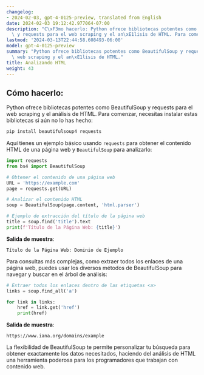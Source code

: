 ```yaml
---
changelog:
- 2024-02-03, gpt-4-0125-preview, translated from English
date: 2024-02-03 19:12:42.977064-07:00
description: "C\xF3mo hacerlo: Python ofrece bibliotecas potentes como BeautifulSoup\
  \ y requests para el web scraping y el an\xE1lisis de HTML. Para comenzar, necesitas\u2026"
lastmod: '2024-03-13T22:44:58.608493-06:00'
model: gpt-4-0125-preview
summary: "Python ofrece bibliotecas potentes como BeautifulSoup y requests para el\
  \ web scraping y el an\xE1lisis de HTML."
title: Analizando HTML
weight: 43
---
```


## Cómo hacerlo:
Python ofrece bibliotecas potentes como BeautifulSoup y requests para el web scraping y el análisis de HTML. Para comenzar, necesitas instalar estas bibliotecas si aún no lo has hecho:

```bash
pip install beautifulsoup4 requests
```

Aquí tienes un ejemplo básico usando `requests` para obtener el contenido HTML de una página web y `BeautifulSoup` para analizarlo:

```python
import requests
from bs4 import BeautifulSoup

# Obtener el contenido de una página web
URL = 'https://example.com'
page = requests.get(URL)

# Analizar el contenido HTML
soup = BeautifulSoup(page.content, 'html.parser')

# Ejemplo de extracción del título de la página web
title = soup.find('title').text
print(f'Título de la Página Web: {title}')
```

**Salida de muestra**:
```
Título de la Página Web: Dominio de Ejemplo
```

Para consultas más complejas, como extraer todos los enlaces de una página web, puedes usar los diversos métodos de BeautifulSoup para navegar y buscar en el árbol de análisis:

```python
# Extraer todos los enlaces dentro de las etiquetas <a>
links = soup.find_all('a')

for link in links:
    href = link.get('href')
    print(href)
```

**Salida de muestra**:
```
https://www.iana.org/domains/example
```

La flexibilidad de BeautifulSoup te permite personalizar tu búsqueda para obtener exactamente los datos necesitados, haciendo del análisis de HTML una herramienta poderosa para los programadores que trabajan con contenido web.
